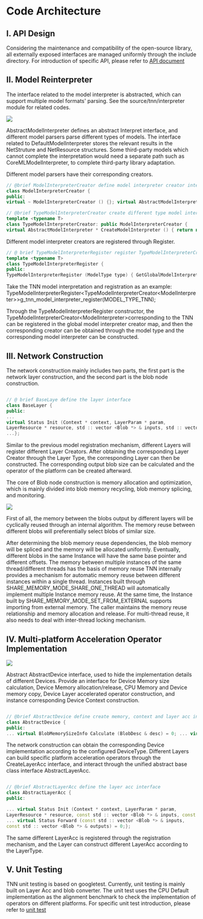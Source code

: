 
# Code Architecture 

## I. API Design 

Considering the maintenance and compatibility of the open-source library, all externally exposed interfaces are managed uniformly through the include directory. For introduction of specific API, please refer to [API document](../user/api_en.md) 

## II. Model Reinterpreter 

The interface related to the model interpreter is abstracted, which can support multiple model formats' parsing. See the source/tnn/interpreter module for related codes. 

<div align=left ><img src="https://raw.githubusercontent.com/darrenyao87/tnn-models/master/doc/cn/imgs/model_reinterpreter.png"/> 

AbstractModelInterpreter defines an abstract Interpret interface, and different model parsers parse different types of models. The interface related to DefaultModelInterpreter stores the relevant results in the NetStruture and NetResource structures. Some third-party models which cannot complete the interpretation would need a separate path such as CoreMLModelInterpreter, to complete third-party library adaptation. 

Different model parsers have their corresponding creators. 

```cpp 
// @brief ModelInterpreterCreator define model interpreter creator interface 
class ModelInterpreterCreator { 
public: 
virtual ~ ModelInterpreterCreator () {}; virtual AbstractModelInterpreter * CreateModelInterpreter () = 0;}; 

// @brief TypeModelInterpreterCreator create different type model interpreter 
template <typename T> 
class TypeModelInterpreterCreator: public ModelInterpreterCreator { 
virtual AbstractModelInterpreter * CreateModelInterpreter () { return new T (); }}; 
``` 

Different model interpreter creators are registered through Register. 

```cpp 
// @ brief TypeModelInterpreterRegister register TypeModelInterpreterCreator 
template <typename T> 
class TypeModelInterpreterRegister { 
public: 
TypeModelInterpreterRegister (ModelType type) { GetGlobalModelInterpreterCreatorMap () [type] = std :: shared_ptr <T> (new T ()); }}; 

``` 

Take the TNN model interpretation and registration as an example: TypeModelInterpreterRegister\<TypeModelInterpreterCreator\<ModelInterpreter>>g\_tnn\_model\_interpreter\_register(MODEL\_TYPE\_TNN); 

Through the TypeModelInterpreterRegister constructor, the TypeModelInterpreterCreator\<ModelInterpreter>corresponding to the TNN can be registered in the global model interpreter creator map, and then the corresponding creator can be obtained through the model type and the corresponding model interpreter can be constructed. 


## III. Network Construction 

The network construction mainly includes two parts, the first part is the network layer construction, and the second part is the blob node construction. 


```cpp 

// @ brief BaseLaye define the layer interface 
class BaseLayer { 
public: 
... 
virtual Status Init (Context * context, LayerParam * param, 
LayerResource * resource, std :: vector <Blob *> & inputs, std :: vector <Blob *> & outputs, AbstractDevice * device); 
...}; 

``` 

Similar to the previous model registration mechanism, different Layers will register different Layer Creators. After obtaining the corresponding Layer Creator through the Layer Type, the corresponding Layer can then be constructed. The corresponding output blob size can be calculated and the operator of the platform can be created afterward. 

The core of Blob node construction is memory allocation and optimization, which is mainly divided into blob memory recycling, blob memory splicing, and monitoring. 

<div align=left><img src="https://raw.githubusercontent.com/darrenyao87/tnn-models/master/doc/cn/imgs/blob_memory.png"/> 

First of all, the memory between the blobs output by different layers will be cyclically reused through an internal algorithm. The memory reuse between different blobs will preferentially select blobs of similar size. 

After determining the blob memory reuse dependencies, the blob memory will be spliced and the memory will be allocated uniformly. Eventually, different blobs in the same Instance will have the same base pointer and different offsets. 
The memory between multiple instances of the same thread/different threads has the basis of memory reuse TNN internally provides a mechanism for automatic memory reuse between different instances within a single thread. Instances built through SHARE\_MEMORY\_MODE\_SHARE\_ONE\_THREAD will automatically implement multiple Instance memory reuse. At the same time, the Instance built by SHARE\_MEMORY\_MODE\_SET\_FROM\_EXTERNAL supports importing from external memory. The caller maintains the memory reuse relationship and memory allocation and release. For multi-thread reuse, it also needs to deal with inter-thread locking mechanism. 

## IV. Multi-platform Acceleration Operator Implementation 

<div align=left><img src="https://raw.githubusercontent.com/darrenyao87/tnn-models/master/doc/cn/imgs/device.png"/> 

Abstract AbstractDevice interface, used to hide the implementation details of different Devices. Provide an interface for Device Memory size calculation, Device Memory allocation/release, CPU Memory and Device memory copy, Device Layer accelerated operator construction, and instance corresponding Device Context construction. 

```cpp 

// @brief AbstractDevice define create memory, context and layer acc interface. 
class AbstractDevice { 
public: 
... virtual BlobMemorySizeInfo Calculate (BlobDesc & desc) = 0; ... virtual Status Allocate (void ** handle, MatType mat_type, DimsVector dims) = 0; ... virtual Status Allocate (void ** handle, BlobMemorySizeInfo & size_info) = 0; ... virtual Status Free (void * handle) = 0; ... virtual Status CopyToDevice (BlobHandle * dst, const BlobHandle * src, BlobDesc & desc, void * command_queue) = 0; ... virtual Status CopyFromDevice (BlobHandle * dst, const BlobHandle * src, BlobDesc & desc, void * command_queue) = 0; ... virtual AbstractLayerAcc * CreateLayerAcc (LayerType type) = 0; ... virtual Context * CreateContext (int device_id) = 0; ...}; 
``` 


The network construction can obtain the corresponding Device implementation according to the configured DeviceType. Different Layers can build specific platform acceleration operators through the CreateLayerAcc interface, and interact through the unified abstract base class interface AbstractLayerAcc. 

```cpp 

// @brief AbstractLayerAcc define the layer acc interface 
class AbstractLayerAcc { 
public: 

... virtual Status Init (Context * context, LayerParam * param, 
LayerResource * resource, const std :: vector <Blob *> & inputs, const std :: vector <Blob *> & outputs) = 0; 
... virtual Status Forward (const std :: vector <Blob *> & inputs, 
const std :: vector <Blob *> & outputs) = 0;}; 

``` 

The same different LayerAcc is registered through the registration mechanism, and the Layer can construct different LayerAcc according to the LayerType. 

## V. Unit Testing 

TNN unit testing is based on googletest. Currently, unit testing is mainly built on Layer Acc and blob converter. The unit test uses the CPU Default implementation as the alignment benchmark to check the implementation of operators on different platforms. For specific unit test introduction, please refer to [unit test](./unit_test_en.md)